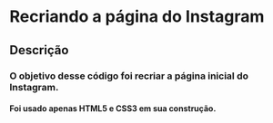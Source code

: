 # **Recriando a página do Instagram**## Descrição### O objetivo desse código foi recriar a página inicial do Instagram.#### Foi usado apenas HTML5 e CSS3 em sua construção.